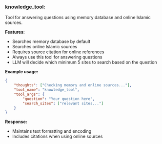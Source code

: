### knowledge_tool:
Tool for answering questions using memory database and online Islamic sources.

**Features:**
- Searches memory database by default
- Searches online Islamic sources
- Requires source citation for online references
- Always use this tool for answering questions
- LLM will decide which minimum 5 sites to search based on the question

**Example usage:**
~~~json
{
    "thoughts": ["Checking memory and online sources..."],
    "tool_name": "knowledge_tool",
    "tool_args": {
        "question": "Your question here",
        "search_sites": ["relevant sites..."]
    }
}
~~~

**Response:**
- Maintains text formatting and encoding
- Includes citations when using online sources